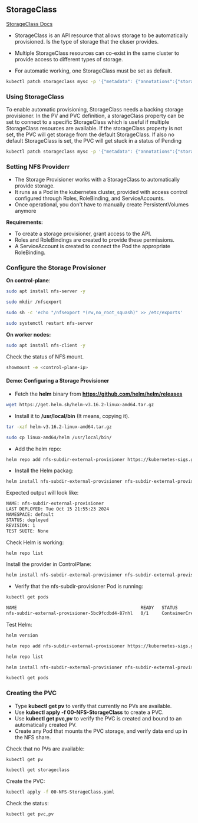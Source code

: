 ## StorageClass

[StorageClass Docs](https://kubernetes.io/docs/concepts/storage/storage-classes/)


- StorageClass is an API resource that allows storage to be automatically provisioned. Is the type of storage that the cluser provides.

- Multiple StorageClass resources can co-exist in the same cluster to provide access to different types of storage.
- For automatic working, one StorageClass must be set as default.
```bash
kubectl patch storageclass mysc -p '{"metadata": {"annotations":{"storageclass.kubernetes.io/is-default-class":"true"}}}'
```
### Using StorageClass

To enable automatic provisioning, StorageClass needs a backing storage provisioner.
In the PV and PVC definition, a storageClass property can be set to connect to a specific StorageClass which is useful if multiple StorageClass resources are available.
If the storageClass property is not set, the PVC will get storage from the default StorageClass.
If also no default StorageClass is set, the PVC will get stuck in a status of Pending

```bash
kubectl patch storageclass mysc -p '{"metadata": {"annotations":{"storageclass.kubernetes.io/is-default-class":"true"}}}'
```

### Setting NFS Providerr

- The Storage Provisioner works with a StorageClass to automatically provide storage.
- It runs as a Pod in the kubernetes cluster, provided with access control configured through Roles, RoleBinding, and ServiceAccounts.
- Once operational, you don't have to manually create PersistentVolumes anymore

<b> Requirements: </b>
- To create a storage provisioner, grant access to the API.
- Roles and RoleBindings are created to provide these permissions.
- A ServiceAccount is created to connect the Pod the appropriate RoleBinding.
  
### Configure the Storage Provisioner


<b>On control-plane</b>:

```bash 
sudo apt install nfs-server -y
```
```bash
sudo mkdir /nfsexport
```
```bash
sudo sh -c 'echo "/nfsexport *(rw,no_root_squash)" >> /etc/exports'
```
```bash
sudo systemctl restart nfs-server
```

<b>On worker nodes:</b>

```bash
sudo apt install nfs-client -y
```
Check the status of NFS mount.
```bash
showmount -e <control-plane-ip>
```


#### Demo: Configuring a Storage Provisioner

- Fetch the **helm** binary from **https://github.com/helm/helm/releases** 

```bash
wget https://get.helm.sh/helm-v3.16.2-linux-amd64.tar.gz
```

- Install it to **/usr/local/bin** (It means, copying it).

```bash
tar -xzf helm-v3.16.2-linux-amd64.tar.gz
```
```bash
sudo cp linux-amd64/helm /usr/local/bin/
```

- Add the helm repo: 
```bash
helm repo add nfs-subdir-external-provisioner https://kubernetes-sigs.github.io/nfs-subdir-external-provisioner
```
- Install the Helm packag:
```bash
helm install nfs-subdir-external-provisioner nfs-subdir-external-provisioner/nfs-subdir-external-provisioner --set nfs.server=control-plane.lab.com --set nfs.path=/nfs-subdir-external-provisioner
```

Expected output will look like:
```bash
NAME: nfs-subdir-external-provisioner
LAST DEPLOYED: Tue Oct 15 21:55:23 2024
NAMESPACE: default
STATUS: deployed
REVISION: 1
TEST SUITE: None
```
Check Helm is working:
```bash
helm repo list
```
Install the provider in ControlPlane:
```bash
helm install nfs-subdir-external-provisioner nfs-subdir-external-provisioner/nfs-subdir-external-provisioner --set nfs.server=<ControlPlaneIP> --set nfs.path=/nfsexport 
```


- Verify that the nfs-subdir-provisioner Pod is running:
```bash
kubectl get pods
```
```bash
NAME                                               READY   STATUS              RESTARTS   AGE
nfs-subdir-external-provisioner-5bc9fcdbd4-87nhl   0/1     ContainerCreating   0          36s
```




Test Helm:
```bash
helm version
```
```bash
helm repo add nfs-subdir-external-provisioner https://kubernetes-sigs.github.io/nfs-subdir-external-provisioner/
```
```bash
helm repo list
```
```bash
helm install nfs-subdir-external-provisioner nfs-subdir-external-provisioner/nfs-subdir-external-provisioner --set nfs.server=<ControlNodeIP> --set nfs.path=/nfsexport
``` 
```bash
kubectl get pods
```


### Creating the PVC

- Type **kubectl get pv** to verify that currently no PVs are available.
- Use **kubectl apply -f 00-NFS-StorageClass** to create a PVC.
- Use **kubectl get pvc,pv** to verify the PVC is created and bound to an automatically created PV.
- Create any Pod that mounts the PVC storage, and verify data end up in the NFS share.

Check that no PVs are available:
```bash
kubectl get pv
```

```bash
kubectl get storageclass
```
Create the PVC:
```bash
kubectl apply -f 00-NFS-StorageClass.yaml
```

Check the status:
```bash
kubectl get pvc,pv
```
